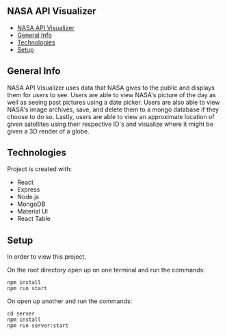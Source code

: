 ## NASA API Visualizer

- [NASA API Visualizer](#nasa-api-visualizer)
- [General Info](#general-info)
- [Technologies](#technologies)
- [Setup](#setup)

## General Info

NASA API Visualizer uses data that NASA gives to the public and displays them for users to see. Users are able to view NASA's picture of the day as well as seeing past pictures using a date picker. Users are also able to view NASA's image archives, save, and delete them to a mongo database if they choose to do so. Lastly, users are able to view an approximate location of given satellites using their respective ID's and visualize where it might be given a 3D render of a globe.

## Technologies

Project is created with:

- React
- Express
- Node.js
- MongoDB
- Material UI
- React Table

## Setup

In order to view this project,

On the root directory open up on one terminal and run the commands:

```
npm install
npm run start
```

On open up another and run the commands:

```
cd server
npm install
npm run server:start
```
